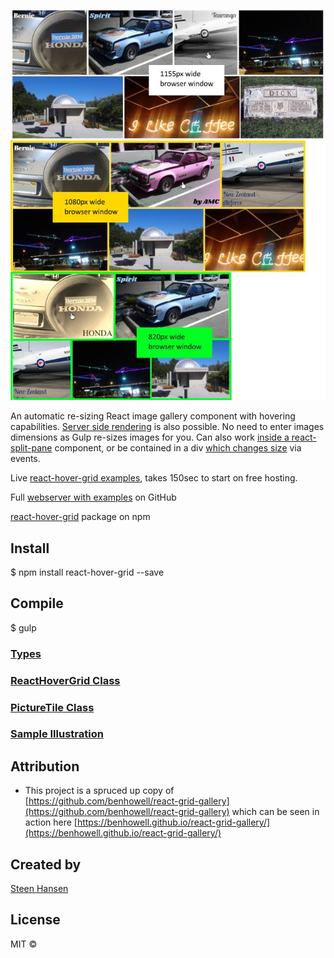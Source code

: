 ![visual explanation](https://github.com/steenhansen/react-hover-grid/blob/master/react_hover_grid.jpg)

An automatic re-sizing React image gallery component with hovering capabilities. [Server side rendering](https://react-hover-grid.onrender.com/ssr-no-js) is also possible. No need to enter images dimensions as Gulp re-sizes images for you. Can also work [inside a react-split-pane](https://react-hover-grid.onrender.com/resizable-splitter) component, or be contained in a div [which changes size](https://react-hover-grid.onrender.com/shrink-grow) via events.

Live [react-hover-grid examples](https://react-hover-grid.onrender.com/), takes 150sec to start on free hosting.

Full [webserver with examples](https://github.com/steenhansen/react-hover-grid-examples) on GitHub

[react-hover-grid](https://www.npmjs.com/package/react-hover-grid) package on npm

## Install

$ npm install react-hover-grid --save

## Compile

$ gulp

### [Types](/readme_types.md)

### [ReactHoverGrid Class](/readme_ReactHoverGrid.md)

### [PictureTile Class](/readme_PictureTile.md)

### [Sample Illustration](/readme_sample.md)

## Attribution

- This project is a spruced up copy of [https://github.com/benhowell/react-grid-gallery](https://github.com/benhowell/react-grid-gallery) which can be seen in action here [https://benhowell.github.io/react-grid-gallery/](https://benhowell.github.io/react-grid-gallery/)

## Created by

[Steen Hansen](https://github.com/steenhansen)

## License

MIT ©
